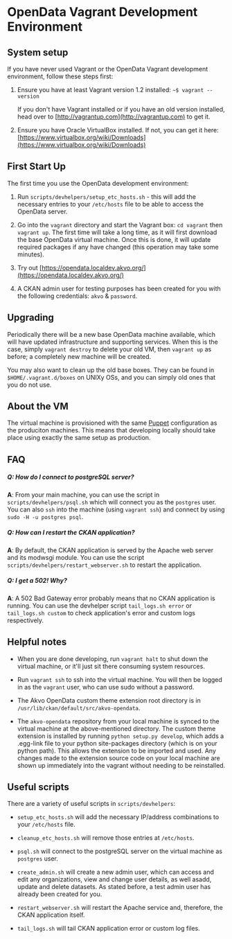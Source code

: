 # OpenData Vagrant Development Environment 

## System setup

If you have never used Vagrant or the OpenData Vagrant development environment, follow these steps first:

1. Ensure you have at least Vagrant version 1.2 installed: `~$ vagrant --version`

   If you don't have Vagrant installed or if you have an old version installed, head over to [http://vagrantup.com](http://vagrantup.com) to get it.
   
2. Ensure you have Oracle VirtualBox installed. If not, you can get it here: [https://www.virtualbox.org/wiki/Downloads](https://www.virtualbox.org/wiki/Downloads)

## First Start Up

The first time you use the OpenData development environment:

1. Run `scripts/devhelpers/setup_etc_hosts.sh` - this will add the necessary entries to your `/etc/hosts` file to be able to access the OpenData server.

2. Go into the `vagrant` directory and start the Vagrant box: `cd vagrant` then `vagrant up`. The first time will take a long time, as it will first download the base OpenData virtual machine. Once this is done, it will update required packages if any have changed (this operation may take some minutes).

3. Try out [https://opendata.localdev.akvo.org/](https://opendata.localdev.akvo.org/)

4. A CKAN admin user for testing purposes has been created for you with the following credentials: `akvo` & `password`.


## Upgrading

Periodically there will be a new base OpenData machine available, which will have updated infrastructure and supporting services. When this is the case, simply `vagrant destroy` to delete your old VM, then `vagrant up` as before; a completely new machine will be created.

You may also want to clean up the old base boxes. They can be found in `$HOME/.vagrant.d/boxes` on UNIXy OSs, and you can simply old ones that you do not use. 


## About the VM

The virtual machine is provisioned with the same [Puppet](http://puppetlabs.com/puppet/what-is-puppet) configuration as the produciton machines. This means that developing locally should take place using exactly the same setup as production.


## FAQ

##### Q: How do I connect to postgreSQL server?
**A**: From your main machine, you can use the script in `scripts/devhelpers/psql.sh` which will connect you as the `postgres` user. You can also `ssh` into the machine (using `vagrant ssh`) and connect by using `sudo -H -u postgres psql`.

##### Q: How can I restart the CKAN application?
**A**: By default, the CKAN application is served by the Apache web server and its modwsgi module. You can use the script `scripts/devhelpers/restart_webserver.sh` to restart the application.

##### Q: I get a 502! Why?
**A**: A 502 Bad Gateway error probably means that no CKAN application is running. You can use the devhelper script `tail_logs.sh error` or `tail_logs.sh custom` to check application's error and custom logs respectively. 



## Helpful notes

* When you are done developing, run `vagrant halt` to shut down the virtual machine, or it'll just sit there consuming system resources.
 
* Run `vagrant ssh` to ssh into the virtual machine. You will then be logged in as the `vagrant` user, who can use sudo without a password.

* The Akvo OpenData custom theme extension root directory is in `/usr/lib/ckan/default/src/akvo-opendata`.

* The `akvo-opendata` repository from your local machine is synced to the virtual machine at the above-mentioned directory. The custom theme extension is installed by running `python setup.py develop`, which adds a .egg-link file to your python site-packages directory (which is on your python path). This allows the extension to be imported and used. Any changes made to the extension source code on your local machine are shown up immediately into the vagrant without needing to be reinstalled.


## Useful scripts
There are a variety of useful scripts in `scripts/devhelpers`:

* `setup_etc_hosts.sh` will add the necessary IP/address combinations to your `/etc/hosts` file.

* `cleanup_etc_hosts.sh` will remove those entries at `/etc/hosts`.

* `psql.sh` will connect to the postgreSQL server on the virtual machine as `postgres` user.

* `create_admin.sh` will create a new admin user, which can access and edit any organizations, view and change user details, as well asadd, update and delete datasets. As stated before, a test admin user has already been created for you.

* `restart_webserver.sh` will restart the Apache service and, therefore, the CKAN application itself.

* `tail_logs.sh` will tail CKAN application error or custom log files.
